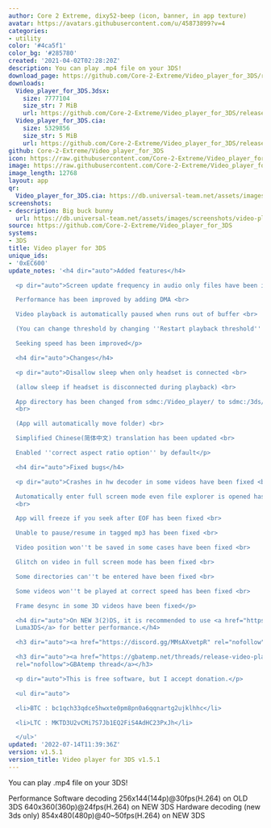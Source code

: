 ```yaml
---
author: Core 2 Extreme, dixy52-beep (icon, banner, in app texture)
avatar: https://avatars.githubusercontent.com/u/45873899?v=4
categories:
- utility
color: '#4ca5f1'
color_bg: '#285780'
created: '2021-04-02T02:28:20Z'
description: You can play .mp4 file on your 3DS!
download_page: https://github.com/Core-2-Extreme/Video_player_for_3DS/releases
downloads:
  Video_player_for_3DS.3dsx:
    size: 7777104
    size_str: 7 MiB
    url: https://github.com/Core-2-Extreme/Video_player_for_3DS/releases/download/v1.5.1/Video_player_for_3DS.3dsx
  Video_player_for_3DS.cia:
    size: 5329856
    size_str: 5 MiB
    url: https://github.com/Core-2-Extreme/Video_player_for_3DS/releases/download/v1.5.1/Video_player_for_3DS.cia
github: Core-2-Extreme/Video_player_for_3DS
icon: https://raw.githubusercontent.com/Core-2-Extreme/Video_player_for_3DS/main/resource/icon.png
image: https://raw.githubusercontent.com/Core-2-Extreme/Video_player_for_3DS/main/resource/banner.png
image_length: 12768
layout: app
qr:
  Video_player_for_3DS.cia: https://db.universal-team.net/assets/images/qr/video_player_for_3ds-cia.png
screenshots:
- description: Big buck bunny
  url: https://db.universal-team.net/assets/images/screenshots/video-player-for-3ds/big-buck-bunny.png
source: https://github.com/Core-2-Extreme/Video_player_for_3DS
systems:
- 3DS
title: Video player for 3DS
unique_ids:
- '0xEC600'
update_notes: '<h4 dir="auto">Added features</h4>

  <p dir="auto">Screen update frequency in audio only files have been increased <br>

  Performance has been improved by adding DMA <br>

  Video playback is automatically paused when runs out of buffer <br>

  (You can change threshold by changing ''Restart playback threshold'' settings) <br>

  Seeking speed has been improved</p>

  <h4 dir="auto">Changes</h4>

  <p dir="auto">Disallow sleep when only headset is connected <br>

  (allow sleep if headset is disconnected during playback) <br>

  App directory has been changed from sdmc:/Video_player/ to sdmc:/3ds/Video_player/
  <br>

  (App will automatically move folder) <br>

  Simplified Chinese(简体中文) translation has been updated <br>

  Enabled ''correct aspect ratio option'' by default</p>

  <h4 dir="auto">Fixed bugs</h4>

  <p dir="auto">Crashes in hw decoder in some videos have been fixed <br>

  Automatically enter full screen mode even file explorer is opened has been fixed
  <br>

  App will freeze if you seek after EOF has been fixed <br>

  Unable to pause/resume in tagged mp3 has been fixed <br>

  Video position won''t be saved in some cases have been fixed <br>

  Glitch on video in full screen mode has been fixed <br>

  Some directories can''t be entered have been fixed <br>

  Some videos won''t be played at correct speed has been fixed <br>

  Frame desync in some 3D videos have been fixed</p>

  <h4 dir="auto">On NEW 3(2)DS, it is recommended to use <a href="https://github.com/Core-2-Extreme/Luma3DS/releases/">patched
  Luma3DS</a> for better performance.</h4>

  <h3 dir="auto"><a href="https://discord.gg/MMsAXvetpR" rel="nofollow">Discord channnel</a></h3>

  <h3 dir="auto"><a href="https://gbatemp.net/threads/release-video-player-for-3ds.586094"
  rel="nofollow">GBAtemp thread</a></h3>

  <p dir="auto">This is free software, but I accept donation.</p>

  <ul dir="auto">

  <li>BTC : bc1qch33qdce5hwxte0pm8pn0a6qqnartg2ujklhhc</li>

  <li>LTC : MKTD3U2vCMi7S7Jb1EQ2FiS4AdHC23PxJh</li>

  </ul>'
updated: '2022-07-14T11:39:36Z'
version: v1.5.1
version_title: Video player for 3DS v1.5.1
---
```

You can play .mp4 file on your 3DS!

Performance
Software decoding
256x144(144p)@30fps(H.264) on OLD 3DS
640x360(360p)@24fps(H.264) on NEW 3DS
Hardware decoding (new 3ds only)
854x480(480p)@40~50fps(H.264) on NEW 3DS